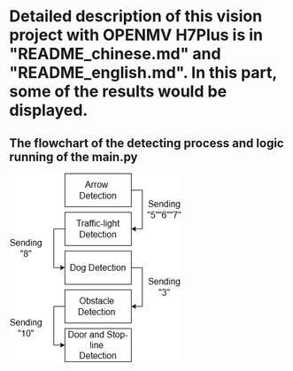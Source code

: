  # Detailed description of this vision project with OPENMV H7Plus is in "README_chinese.md" and "README_english.md". In this part, some of the results would be displayed.
 ## The flowchart of the detecting process and logic running of the main.py
 ![](https://github.com/ICscholar/OpenMV-Autonomous-Vision/blob/main/images%20for%20README/flowchart.png)
 
